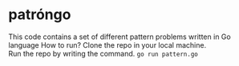 # patróngo
This code contains a set of different pattern problems written in Go language
How to run?
Clone the repo in your local machine.
```                    ```
Run the repo by writing the command.
``` go run pattern.go ```
